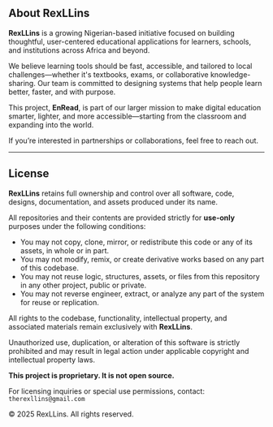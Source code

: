 ## About RexLLins

**RexLLins** is a growing Nigerian-based initiative focused on building thoughtful, user-centered educational applications for learners, schools, and institutions across Africa and beyond.

We believe learning tools should be fast, accessible, and tailored to local challenges—whether it's textbooks, exams, or collaborative knowledge-sharing. Our team is committed to designing systems that help people learn better, faster, and with purpose.

This project, **EnRead**, is part of our larger mission to make digital education smarter, lighter, and more accessible—starting from the classroom and expanding into the world.

If you’re interested in partnerships or collaborations, feel free to reach out.

---

## License

**RexLLins** retains full ownership and control over all software, code, designs, documentation, and assets produced under its name.

All repositories and their contents are provided strictly for **use-only** purposes under the following conditions:

- You may not copy, clone, mirror, or redistribute this code or any of its assets, in whole or in part.
- You may not modify, remix, or create derivative works based on any part of this codebase.
- You may not reuse logic, structures, assets, or files from this repository in any other project, public or private.
- You may not reverse engineer, extract, or analyze any part of the system for reuse or replication.

All rights to the codebase, functionality, intellectual property, and associated materials remain exclusively with **RexLLins**.

Unauthorized use, duplication, or alteration of this software is strictly prohibited and may result in legal action under applicable copyright and intellectual property laws.

**This project is proprietary. It is not open source.**

For licensing inquiries or special use permissions, contact:  
`therexllins@gmail.com`

© 2025 RexLLins. All rights reserved.
